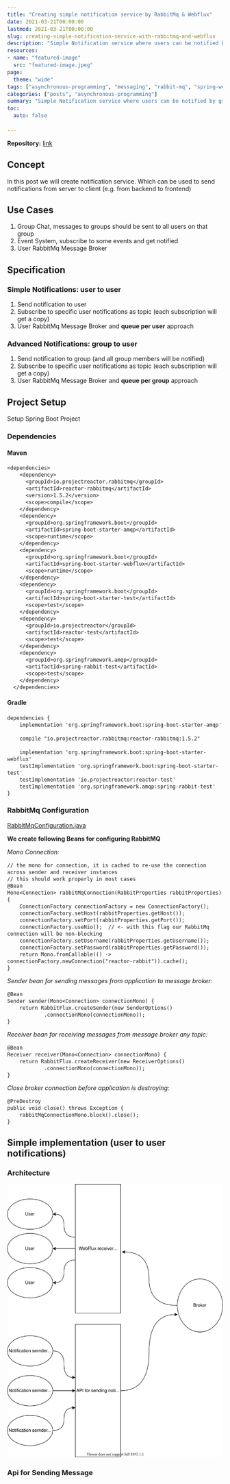 ```yaml
---
title: "Creating simple notification service by RabbitMq & Webflux"
date: 2021-03-21T00:00:00 
lastmod: 2021-03-21T00:00:00 
slug: creating-simple-notification-service-with-rabbitmq-and-webflux 
description: "Simple Notification service where users can be notified by group"
resources:
- name: "featured-image"
  src: "featured-image.jpeg"
page:
  theme: "wide"
tags: ["asynchronous-programming", "messaging", "rabbit-mq", "spring-webflux", "spring-boot"]
categories: ["posts", "asynchronous-programming"]
summary: "Simple Notification service where users can be notified by group"
toc:
  auto: false

---
```


**Repository:** [link](https://github.com/tislib/blog-examples/tree/master/rabbitmq-webflux-simple-group-based-messaging)

## Concept

In this post we will create notification service. Which can be used to send notifications from server to client (e.g.
from backend to frontend)

## Use Cases

1. Group Chat, messages to groups should be sent to all users on that group
2. Event System, subscribe to some events and get notified
3. User RabbitMq Message Broker

## Specification

### Simple Notifications: user to user

1. Send notification to user
2. Subscribe to specific user notifications as topic (each subscription will get a copy)
3. User RabbitMq Message Broker and **queue per user** approach

### Advanced Notifications: group to user

1. Send notification to group (and all group members will be notified)
2. Subscribe to specific user notifications as topic (each subscription will get a copy)
3. User RabbitMq Message Broker and **queue per group** approach

## Project Setup
Setup Spring Boot Project

### Dependencies

#### Maven
```
<dependencies>
    <dependency>
      <groupId>io.projectreactor.rabbitmq</groupId>
      <artifactId>reactor-rabbitmq</artifactId>
      <version>1.5.2</version>
      <scope>compile</scope>
    </dependency>
    <dependency>
      <groupId>org.springframework.boot</groupId>
      <artifactId>spring-boot-starter-amqp</artifactId>
      <scope>runtime</scope>
    </dependency>
    <dependency>
      <groupId>org.springframework.boot</groupId>
      <artifactId>spring-boot-starter-webflux</artifactId>
      <scope>runtime</scope>
    </dependency>
    <dependency>
      <groupId>org.springframework.boot</groupId>
      <artifactId>spring-boot-starter-test</artifactId>
      <scope>test</scope>
    </dependency>
    <dependency>
      <groupId>io.projectreactor</groupId>
      <artifactId>reactor-test</artifactId>
      <scope>test</scope>
    </dependency>
    <dependency>
      <groupId>org.springframework.amqp</groupId>
      <artifactId>spring-rabbit-test</artifactId>
      <scope>test</scope>
    </dependency>
  </dependencies>
```

#### Gradle
```
dependencies {
    implementation 'org.springframework.boot:spring-boot-starter-amqp'

    compile "io.projectreactor.rabbitmq:reactor-rabbitmq:1.5.2"

    implementation 'org.springframework.boot:spring-boot-starter-webflux'
    testImplementation 'org.springframework.boot:spring-boot-starter-test'
    testImplementation 'io.projectreactor:reactor-test'
    testImplementation 'org.springframework.amqp:spring-rabbit-test'
}
```

### RabbitMq Configuration
[RabbitMqConfiguration.java](https://github.com/tislib/blog-examples/blob/master/rabbitmq-webflux-simple-group-based-messaging/src/main/java/net/tislib/blog/examples/rabbitmqwebflux/RabbitMqConfiguration.java)

**We create following Beans for configuring RabbitMQ**

*Mono Connection:*
```
// the mono for connection, it is cached to re-use the connection across sender and receiver instances
// this should work properly in most cases
@Bean
Mono<Connection> rabbitMqConnection(RabbitProperties rabbitProperties) {
    ConnectionFactory connectionFactory = new ConnectionFactory();
    connectionFactory.setHost(rabbitProperties.getHost());
    connectionFactory.setPort(rabbitProperties.getPort());
    connectionFactory.useNio();  // <- with this flag our RabbitMq connection will be non-blocking
    connectionFactory.setUsername(rabbitProperties.getUsername());
    connectionFactory.setPassword(rabbitProperties.getPassword());
    return Mono.fromCallable(() -> connectionFactory.newConnection("reactor-rabbit")).cache();
}
```

*Sender bean for sending messages from application to message broker:*
```
@Bean
Sender sender(Mono<Connection> connectionMono) {
    return RabbitFlux.createSender(new SenderOptions()
            .connectionMono(connectionMono));
}
```

*Receiver bean for receiving messages from message broker any topic:*
```
@Bean
Receiver receiver(Mono<Connection> connectionMono) {
    return RabbitFlux.createReceiver(new ReceiverOptions()
            .connectionMono(connectionMono));
}
```

*Close broker connection before application is destroying:*
```
@PreDestroy
public void close() throws Exception {
    rabbitMqConnectionMono.block().close();
}
```

## Simple implementation (user to user notifications)

### Architecture

![Example image](/posts/creating-simple-notification-service-with-rabbitmq-and-webflux/simple-notification-architecture.svg)

### Api for Sending Message

